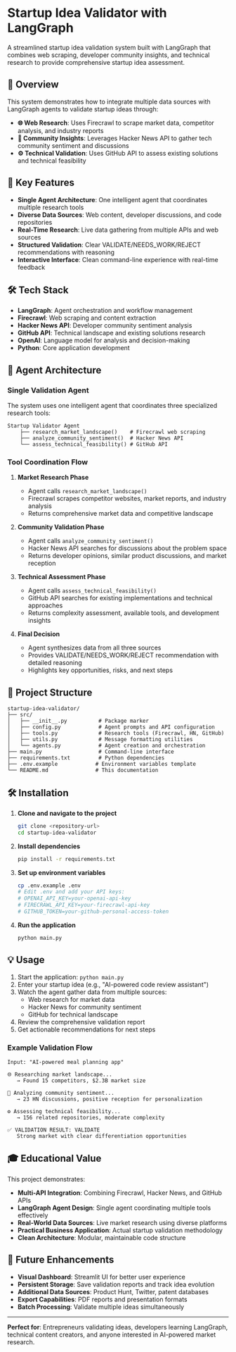 # Startup Idea Validator with LangGraph

A streamlined startup idea validation system built with LangGraph that combines web scraping, developer community insights, and technical research to provide comprehensive startup idea assessment.

## 🎯 Overview

This system demonstrates how to integrate multiple data sources with LangGraph agents to validate startup ideas through:

- **🌐 Web Research**: Uses Firecrawl to scrape market data, competitor analysis, and industry reports
- **💬 Community Insights**: Leverages Hacker News API to gather tech community sentiment and discussions  
- **⚙️ Technical Validation**: Uses GitHub API to assess existing solutions and technical feasibility

## 🚀 Key Features

- **Single Agent Architecture**: One intelligent agent that coordinates multiple research tools
- **Diverse Data Sources**: Web content, developer discussions, and code repositories
- **Real-Time Research**: Live data gathering from multiple APIs and web sources
- **Structured Validation**: Clear VALIDATE/NEEDS_WORK/REJECT recommendations with reasoning
- **Interactive Interface**: Clean command-line experience with real-time feedback

## 🛠️ Tech Stack

- **LangGraph**: Agent orchestration and workflow management
- **Firecrawl**: Web scraping and content extraction
- **Hacker News API**: Developer community sentiment analysis
- **GitHub API**: Technical landscape and existing solutions research
- **OpenAI**: Language model for analysis and decision-making
- **Python**: Core application development

## 🔧 Agent Architecture

### Single Validation Agent

The system uses one intelligent agent that coordinates three specialized research tools:

```
Startup Validator Agent
    ├── research_market_landscape()    # Firecrawl web scraping
    ├── analyze_community_sentiment()  # Hacker News API
    └── assess_technical_feasibility() # GitHub API
```

### Tool Coordination Flow

1. **Market Research Phase**
   - Agent calls `research_market_landscape()`
   - Firecrawl scrapes competitor websites, market reports, and industry analysis
   - Returns comprehensive market data and competitive landscape

2. **Community Validation Phase**
   - Agent calls `analyze_community_sentiment()`
   - Hacker News API searches for discussions about the problem space
   - Returns developer opinions, similar product discussions, and market reception

3. **Technical Assessment Phase**
   - Agent calls `assess_technical_feasibility()`
   - GitHub API searches for existing implementations and technical approaches
   - Returns complexity assessment, available tools, and development insights

4. **Final Decision**
   - Agent synthesizes data from all three sources
   - Provides VALIDATE/NEEDS_WORK/REJECT recommendation with detailed reasoning
   - Highlights key opportunities, risks, and next steps

## 📁 Project Structure

```plaintext
startup-idea-validator/
├── src/
│   ├── __init__.py          # Package marker
│   ├── config.py            # Agent prompts and API configuration
│   ├── tools.py             # Research tools (Firecrawl, HN, GitHub)
│   ├── utils.py             # Message formatting utilities
│   └── agents.py            # Agent creation and orchestration
├── main.py                  # Command-line interface
├── requirements.txt         # Python dependencies
├── .env.example            # Environment variables template
└── README.md               # This documentation
```

## 🛠️ Installation

1. **Clone and navigate to the project**

   ```bash
   git clone <repository-url>
   cd startup-idea-validator
   ```

2. **Install dependencies**

   ```bash
   pip install -r requirements.txt
   ```

3. **Set up environment variables**

   ```bash
   cp .env.example .env
   # Edit .env and add your API keys:
   # OPENAI_API_KEY=your-openai-api-key
   # FIRECRAWL_API_KEY=your-firecrawl-api-key
   # GITHUB_TOKEN=your-github-personal-access-token
   ```

4. **Run the application**

   ```bash
   python main.py
   ```

## 💡 Usage

1. Start the application: `python main.py`
2. Enter your startup idea (e.g., "AI-powered code review assistant")
3. Watch the agent gather data from multiple sources:
   - Web research for market data
   - Hacker News for community sentiment
   - GitHub for technical landscape
4. Review the comprehensive validation report
5. Get actionable recommendations for next steps

### Example Validation Flow

```
Input: "AI-powered meal planning app"

🌐 Researching market landscape...
   → Found 15 competitors, $2.3B market size

💬 Analyzing community sentiment...
   → 23 HN discussions, positive reception for personalization

⚙️ Assessing technical feasibility...
   → 156 related repositories, moderate complexity

✅ VALIDATION RESULT: VALIDATE
   Strong market with clear differentiation opportunities
```

## 🎓 Educational Value

This project demonstrates:

- **Multi-API Integration**: Combining Firecrawl, Hacker News, and GitHub APIs
- **LangGraph Agent Design**: Single agent coordinating multiple tools effectively
- **Real-World Data Sources**: Live market research using diverse platforms
- **Practical Business Application**: Actual startup validation methodology
- **Clean Architecture**: Modular, maintainable code structure

## 🔄 Future Enhancements

- **Visual Dashboard**: Streamlit UI for better user experience
- **Persistent Storage**: Save validation reports and track idea evolution
- **Additional Data Sources**: Product Hunt, Twitter, patent databases
- **Export Capabilities**: PDF reports and presentation formats
- **Batch Processing**: Validate multiple ideas simultaneously

---

**Perfect for**: Entrepreneurs validating ideas, developers learning LangGraph, technical content creators, and anyone interested in AI-powered market research.
